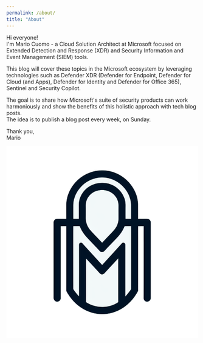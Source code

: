 ```yaml
---
permalink: /about/
title: "About"
---
```


Hi everyone! <br>
I'm Mario Cuomo - a Cloud Solution Architect at Microsoft focused on Extended Detection and Response (XDR) and Security Information and Event Management (SIEM) tools.

This blog will cover these topics in the Microsoft ecosystem by leveraging technologies such as Defender XDR (Defender for Endpoint, Defender for Cloud (and Apps), Defender for Identity and Defender for Office 365), Sentinel and Security Copilot.

The goal is to share how Microsoft's suite of security products can work harmoniously and show the benefits of this holistic approach with tech blog posts.<br>
The idea is to publish a blog post every week, on Sunday.

Thank you,<br>
Mario

<div align="center">
  <img src="../assets/images/logo.png">
</div>